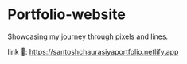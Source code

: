 # Portfolio-website
Showcasing my journey through pixels and lines.


 link	🔗: https://santoshchaurasiyaportfolio.netlify.app

